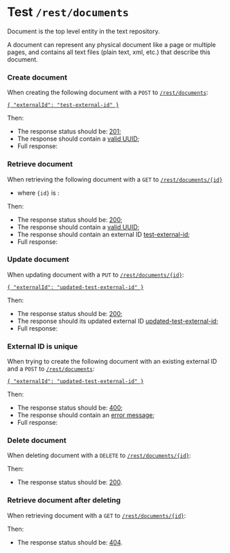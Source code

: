 # Test `/rest/documents`

Document is the top level entity in the text repository. 

A document can represent any physical document like a page or multiple pages, and contains all text files (plain text, xml, etc.) that describe this document.  

### Create document
When creating the following document with a `POST` to [`/rest/documents`](- "#createEndpoint"):

[```{
  "externalId": "test-external-id"
}```](- "#newEntity")

[ ](- "#createResult=create(#createEndpoint, #newEntity)")

Then:

 - The response status should be: [201](- "?=#createResult.status");
 - The response should contain a [valid UUID](- "?=#createResult.validUuid");
 - Full response:
 
[ ](- "ext:embed=#createResult.body")

### Retrieve document
When retrieving the following document with a `GET` to [`/rest/documents/{id}`](- "#getEndpoint") 

 - where `{id}` is [ ](- "c:echo=#createResult.id"):

[ ](- "#retrieveResult=retrieve(#getEndpoint, #createResult.id)")

Then:

 - The response status should be: [200](- "?=#retrieveResult.status");
 - The response should contain a [valid UUID](- "?=#retrieveResult.validUuid");
 - The response should contain an external ID [test-external-id](- "?=#retrieveResult.externalId");
 - Full response:

[ ](- "ext:embed=#retrieveResult.body")

### Update document
When updating document [ ](- "c:echo=#createResult.id") with a `PUT` to [`/rest/documents/{id}`](- "#updateEndpoint"):

[```{
  "externalId": "updated-test-external-id"
}```](- "#updatedEntity")


[ ](- "#updateResult=update(#updateEndpoint, #createResult.id, #updatedEntity)")

Then:

 - The response status should be: [200](- "?=#updateResult.status");
 - The response should its updated external ID [updated-test-external-id](- "?=#updateResult.externalId");
 - Full response:

[ ](- "ext:embed=#updateResult.body")

### External ID is unique
When trying to create the following document with an existing external ID and a `POST` to [`/rest/documents`](- "#createEndpoint"):

[```{
  "externalId": "updated-test-external-id"
}```](- "#duplicateEntity")

[ ](- "#duplicateResult=tryDuplicate(#createEndpoint, #duplicateEntity)")

Then:

 - The response status should be: [400](- "?=#duplicateResult.status");
 - The response should contain an [error message](- "?=#duplicateResult.msg");
 - Full response:
 
[ ](- "ext:embed=#duplicateResult.body")

### Delete document
When deleting document [ ](- "c:echo=#createResult.id") with a `DELETE` to [`/rest/documents/{id}`](- "#deleteEndpoint"):

[ ](- "#deleteResult=delete(#deleteEndpoint, #createResult.id)")

Then:

 - The response status should be: [200](- "?=#deleteResult.status").

### Retrieve document after deleting
When retrieving document [ ](- "c:echo=#createResult.id") with a `GET` to [`/rest/documents/{id}`](- "#getEndpoint"):

[ ](- "#retrieveAfterDeleteResult=getAfterDelete(#getEndpoint, #createResult.id)")

Then:

 - The response status should be: [404](- "?=#retrieveAfterDeleteResult.status").

